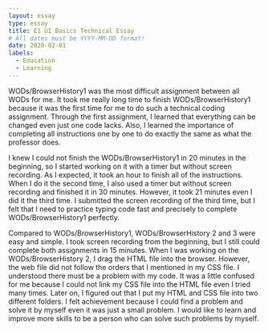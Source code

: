 ```yaml
---
layout: essay
type: essay
title: E1 UI Basics Technical Essay
# All dates must be YYYY-MM-DD format!
date: 2020-02-01
labels:
  - Education
  - Learning
--- 
```


WODs/BrowserHistory1 was the most difficult assignment between all WODs for me. It took me really long time to finish WODs/BrowserHistory1 because it was the first time for me to do such a technical coding assignment. Through the first assignment, I learned that everything can be changed even just one code lacks. Also, I learned the importance of completing all instructions one by one to do exactly the same as what the professor does. 

I knew I could not finish the WODs/BrowserHistory1 in 20 minutes in the beginning, so I started working on it with a timer but without screen recording. As I expected, it took an hour to finish all of the instructions. When I do it the second time, I also used a timer but without screen recording and finished it in 30 minutes. However, it took 21 minutes even I did it the third time. I submitted the screen recording of the third time, but I felt that I need to practice typing code fast and precisely to complete WODs/BrowserHistory1 perfectly.

Compared to WODs/BrowserHistory1, WODs/BrowserHistory 2 and 3 were easy and simple. I took screen recording from the beginning, but I still could complete both assignments in 15 minutes. 
When I was working on the WODs/BrowserHistory 2, I drag the HTML file into the browser. However, the web file did not follow the orders that I mentioned in my CSS file. I understood there must be a problem with my <link> code. It was a little confused for me because I could not link my CSS file into the HTML file even I tried many times. Later on, I figured out that I put my HTML and CSS file into two different folders. I felt achievement because I could find a problem and solve it by myself even it was just a small problem. I would like to learn and improve more skills to be a person who can solve such problems by myself.